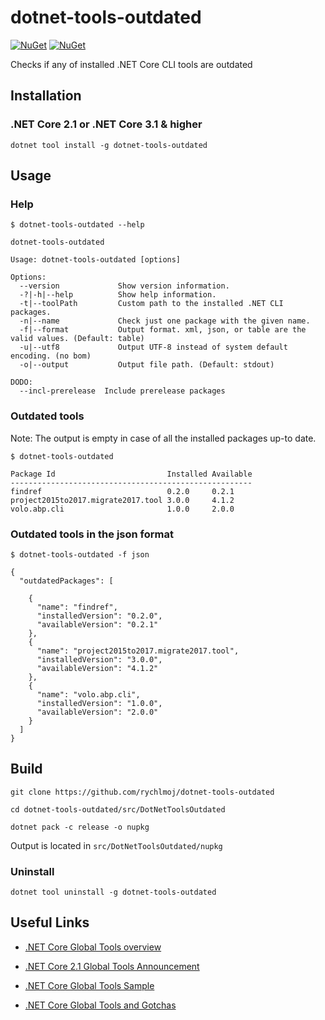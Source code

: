 dotnet-tools-outdated
============

[![NuGet][main-nuget-badge]][main-nuget] [![NuGet][nuget-dl-badge]][main-nuget]

[main-nuget]: https://www.nuget.org/packages/dotnet-tools-outdated/
[main-nuget-badge]: https://img.shields.io/nuget/v/dotnet-tools-outdated.svg?style=flat-square&label=nuget
[nuget-dl-badge]: https://img.shields.io/nuget/dt/dotnet-tools-outdated.svg?style=flat-square

Checks if any of installed .NET Core CLI tools are outdated

## Installation

### .NET Core 2.1 or .NET Core 3.1 & higher
```
dotnet tool install -g dotnet-tools-outdated
```
## Usage

### Help

```
$ dotnet-tools-outdated --help

dotnet-tools-outdated

Usage: dotnet-tools-outdated [options]

Options:
  --version             Show version information.
  -?|-h|--help          Show help information.
  -t|--toolPath         Custom path to the installed .NET CLI packages.
  -n|--name             Check just one package with the given name.
  -f|--format           Output format. xml, json, or table are the valid values. (Default: table)
  -u|--utf8             Output UTF-8 instead of system default encoding. (no bom)
  -o|--output           Output file path. (Default: stdout)

DODO:
  --incl-prerelease  Include prerelease packages
```

### Outdated tools

Note: The output is empty in case of all the installed packages up-to date.

```
$ dotnet-tools-outdated

Package Id                         Installed Available
------------------------------------------------------
findref                            0.2.0     0.2.1
project2015to2017.migrate2017.tool 3.0.0     4.1.2
volo.abp.cli                       1.0.0     2.0.0
```

### Outdated tools in the json format

```
$ dotnet-tools-outdated -f json

{
  "outdatedPackages": [

    {
      "name": "findref",
      "installedVersion": "0.2.0",
      "availableVersion": "0.2.1"
    },
    {
      "name": "project2015to2017.migrate2017.tool",
      "installedVersion": "3.0.0",
      "availableVersion": "4.1.2"
    },
    {
      "name": "volo.abp.cli",
      "installedVersion": "1.0.0",
      "availableVersion": "2.0.0"
    }
  ]
}

```


## Build

```
git clone https://github.com/rychlmoj/dotnet-tools-outdated
```
```
cd dotnet-tools-outdated/src/DotNetToolsOutdated
```
```
dotnet pack -c release -o nupkg
```

Output is located in ```src/DotNetToolsOutdated/nupkg```

### Uninstall

```
dotnet tool uninstall -g dotnet-tools-outdated
```

## Useful Links

* [.NET Core Global Tools overview](https://docs.microsoft.com/en-us/dotnet/core/tools/global-tools)

* [.NET Core 2.1 Global Tools Announcement](https://devblogs.microsoft.com/dotnet/announcing-net-core-2-1-preview-1/#global-tools)
* [.NET Core Global Tools Sample](https://github.com/dotnet/core/blob/master/samples/dotnetsay/README.md)
* [.NET Core Global Tools and Gotchas](https://www.natemcmaster.com/blog/2018/02/02/dotnet-global-tool)
